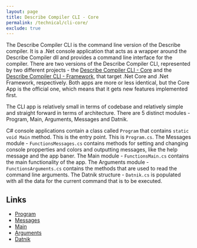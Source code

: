 ```yaml
---
layout: page
title: Describe Compiler CLI - Core
permalink: /technical/cli-core/
exclude: true
---
```

The Describe Compiler CLI is the command line version of the Describe compiler. It is a .Net console application that acts as a wrapper around the Describe Compiler dll and provides a command line interface for the compiler. There are two versions of the Describe Compiler CLI, represented by two different projects - the [Describe Compiler CLI - Core](/DescribeDocumentation/technical/cli-core) and the [Describe Compiler CLI - Framework](/DescribeDocumentation/technical/cli-framework), that target .Net Core and .Net Framework, respectively. Both apps are more or less identical, but the Core App is the official one, which means that it gets new features implemented first.

The CLI app is relatively small in terms of codebase and relatively simple and straight forward in terms of architecture.
There are 5 distinct modules - Program, Main, Arguments, Messages and Datnik.

C# console applications contain a class called ```Program``` that contains ```static void Main``` method. This is the entry point. This is ```Program.cs```. The Messages module - ```FunctionsMessages.cs``` contains methods for setting and changing console propperties and colors and outputting messages, like the help message and the app baner. The Main module - ```FunctionsMain.cs``` contains the main functionality of the app. The Arguments module - ```FunctionsArguments.cs``` contains the methods that are used to read the command line arguments. The Datnik structure - ```Datnik.cs``` is populated with all the data for the current command that is to be executed.


## Links
* [Program](/DescribeDocumentation/technical/cli-core/program)
* [Messages](/DescribeDocumentation/technical/cli-core/messages)
* [Main](/DescribeDocumentation/technical/cli-core/main)
* [Arguments](/DescribeDocumentation/technical/cli-core/arguments)
* [Datnik](/DescribeDocumentation/technical/cli-core/datnik)